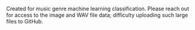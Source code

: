 Created for music genre machine learning classification. Please reach out for access to the image and WAV file data; difficulty uploading such large files to GitHub.
